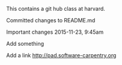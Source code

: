 This contains a git hub class at harvard.

Committed changes to README.md

Important changes 2015-11-23, 9:45am

Add something

Add a link http://pad.software-carpentry.org
